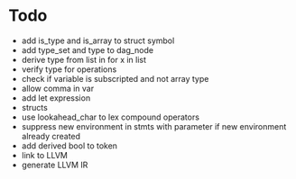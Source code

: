 # Todo
* add is_type and is_array to struct symbol
* add type_set and type to dag_node
* derive type from list in for x in list
* verify type for operations
* check if variable is subscripted and not array type
* allow comma in var
* add let expression
* structs
* use lookahead_char to lex compound operators
* suppress new environment in stmts with parameter if new environment already created
* add derived bool to token
* link to LLVM
* generate LLVM IR